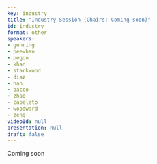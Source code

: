 ```yaml
---
key: industry
title: "Industry Session (Chairs: Coming soon)"
id: industry
format: other
speakers:
- gehring
- peevhan
- pegon
- khan
- starkwood
- diaz
- han
- bacco
- zhao
- capeleto
- woodward
- zeng
videoId: null
presentation: null
draft: false
---
```

Coming soon
<!--
(Alphabetical Listing by Company Name)

# Invited Talk 1:  Experimental d evice independent quantum key distribution based on photonic system
Speaker: Wen-Zhuo Liu (University of Science and Technology of China)



## Program
### 11:00 - 11:45: Fibre-based session (Chair: Marco Lucamarini)
- [Bruno Huttner](/sessions/industry_huttner/), Director of Strategic Quantum Initiatives at [ID Quantique](http://idquantique.com)
- [Andrew Shields](/sessions/industry_shields/), Head of Quantum Technology at [Toshiba Europe](https://www.toshiba.eu)
- [Masahide Sasaki](/sessions/industry_sasaki/), National Institute of Information and Communications Technology ([NICT](https://www.nict.go.jp))
- Discussion

### 11:45 - 12:30: Space-based session (Chair: Feihu Xu)
- [Eric Wille](/sessions/industry_wille/), Optical System Engineer at European Space Agency ([ESA](https://www.esa.int))
- [Wei Qi](/sessions/industry_qi/), CEO of [CAS Quantum Network Co.](http://cas.cn)
- [Rupert Ursin](/sessions/industry_ursin/), Founder and Scientist at [qtlabs](https://www.qtlabs.at)
- Discussion
-->
